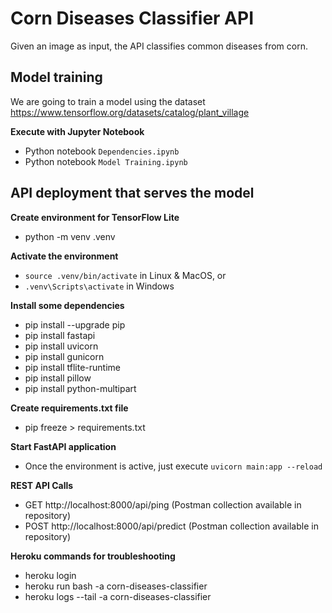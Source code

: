# Corn Diseases Classifier API  

Given an image as input, the API classifies common diseases from corn.  

## Model training  

We are going to train a model using the dataset https://www.tensorflow.org/datasets/catalog/plant_village  

**Execute with Jupyter Notebook**  

* Python notebook `Dependencies.ipynb`  
* Python notebook `Model Training.ipynb`  

## API deployment that serves the model  

**Create environment for TensorFlow Lite**   

* python -m venv .venv  

**Activate the environment**  

* `source .venv/bin/activate` in Linux & MacOS, or 
* `.venv\Scripts\activate` in Windows  

**Install some dependencies**  

* pip install --upgrade pip  
* pip install fastapi  
* pip install uvicorn  
* pip install gunicorn   
* pip install tflite-runtime  
* pip install pillow  
* pip install python-multipart     

**Create requirements.txt file**     

* pip freeze > requirements.txt  

**Start FastAPI application**  

* Once the environment is active, just execute `uvicorn main:app --reload`    

**REST API Calls**  

* GET http://localhost:8000/api/ping (Postman collection available in repository)  
* POST http://localhost:8000/api/predict (Postman collection available in repository)  

**Heroku commands for troubleshooting**  

* heroku login  
* heroku run bash -a corn-diseases-classifier  
* heroku logs --tail -a corn-diseases-classifier  
